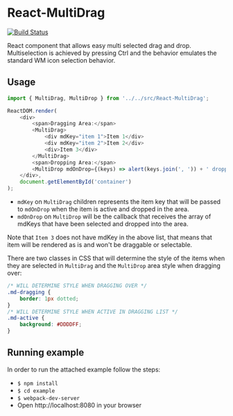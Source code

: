 React-MultiDrag
===============

[![Build Status](https://travis-ci.org/jconde/react-multidrag.svg?branch=master)](https://travis-ci.org/jconde/react-multidrag)

React component that allows easy multi selected drag and drop. Multiselection is
achieved by pressing Ctrl and the behavior emulates the standard WM icon
selection behavior.


Usage
-----
```javascript
import { MultiDrag, MultiDrop } from '../../src/React-MultiDrag';

ReactDOM.render(
	<div>
		<span>Dragging Area:</span>
		<MultiDrag>
			<div mdKey="item 1">Item 1</div>
			<div mdKey="item 2">Item 2</div>
			<div>Item 3</div>
		</MultiDrag>
		<span>Dropping Area:</span>
		<MultiDrop mdOnDrop={(keys) => alert(keys.join(', ')) + ' dropped')}/>
	</div>,
	document.getElementById('container')
);
```

* ```mdKey``` on ```MultiDrag``` children represents the item key that will be
	passed to ```mdOnDrop``` when the item is active and dropped in the area.
* ```mdOnDrop``` on ```MultiDrop``` will be the callback that receives the array
	of mdKeys that have been selected and dropped into the area.

Note that ```Item 3``` does not have mdKey in the above list, that means that
item will be rendered as is and won't be draggable or selectable.

There are two classes in CSS that will determine the style of the items when
they are selected in ```MultiDrag``` and the ```MultiDrop``` area style when
dragging over:

```css
/* WILL DETERMINE STYLE WHEN DRAGGING OVER */
.md-dragging {
	border: 1px dotted;
}
/* WILL DETERMINE STYLE WHEN ACTIVE IN DRAGGING LIST */
.md-active {
	background: #DDDDFF;
}
```


Running example
---------------
In order to run the attached example follow the steps:
* ```$ npm install```
* ```$ cd example```
* ```$ webpack-dev-server```
* Open http://localhost:8080 in your browser